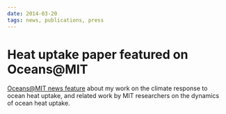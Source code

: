 ```yaml
---
date: 2014-03-20
tags: news, publications, press
---
```

# Heat uptake paper featured on Oceans@MIT

[Oceans@MIT news feature](http://oceans.mit.edu/featured-stories/case-ocean-enlightened-climate-modeling) about my work on the climate response to ocean heat uptake, and related work by MIT researchers on the dynamics of ocean heat uptake.
